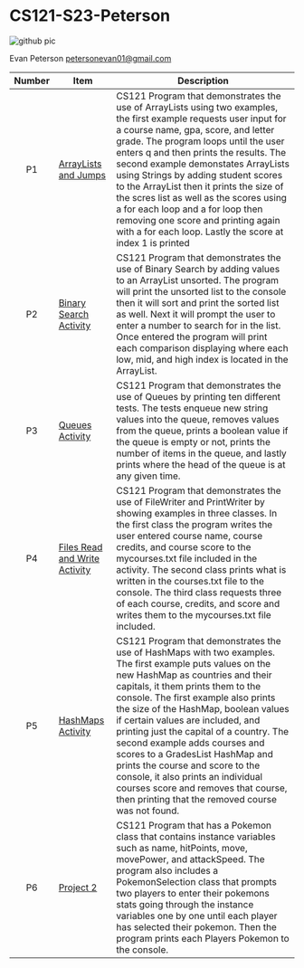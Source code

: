 # CS121-S23-Peterson
![github pic](https://user-images.githubusercontent.com/122392517/211888432-7e429c94-3409-41e0-9286-9163129696dd.jpg)

Evan Peterson
petersonevan01@gmail.com

| Number | Item | Description |
| :----: | ---- | --------- |
| P1 | [ArrayLists and Jumps](https://github.com/SoggyDogs/CS121-S23-Peterson/tree/main/Activity%2017%20ArrayLists%20and%20Jumps)  | CS121 Program that demonstrates the use of ArrayLists using two examples, the first example requests user input for a course name, gpa, score, and letter grade. The program loops until the user enters q and then prints the results. The second example demonstates ArrayLists using Strings by adding student scores to the ArrayList then it prints the size of the scres list as well as the scores using a for each loop and a for loop then removing one score and printing again with a for each loop. Lastly the score at index 1 is printed|
| P2 | [Binary Search Activity](https://github.com/SoggyDogs/CS121-S23-Peterson/tree/main/Activity%2027%20Binary%20Search%20Activity) | CS121 Program that demonstrates the use of Binary Search by adding values to an ArrayList unsorted. The program will print the unsorted list to the console then it will sort and print the sorted list as well. Next it will prompt the user to enter a number to search for in the list. Once entered the program will print each comparison displaying where each low, mid, and high index is located in the ArrayList. |
| P3 | [Queues Activity](https://github.com/SoggyDogs/CS121-S23-Peterson/tree/main/Activity%2033%20Queues) | CS121 Program that demonstrates the use of Queues by printing ten different tests. The tests enqueue new string values into the queue, removes values from the queue, prints a boolean value if the queue is empty or not, prints the number of items in the queue, and lastly prints where the head of the queue is at any given time. |
| P4 | [Files Read and Write Activity](https://github.com/SoggyDogs/CS121-S23-Peterson/tree/main/Files%20Read%20and%20Write) | CS121 Program that demonstrates the use of FileWriter and PrintWriter by showing examples in three classes. In the first class the program writes the user entered course name, course credits, and course score to the mycourses.txt file included in the activity. The second class prints what is written in the courses.txt file to the console. The third class requests three of each course, credits, and score and writes them to the mycourses.txt file included. |
| P5 | [HashMaps Activity](https://github.com/SoggyDogs/CS121-S23-Peterson/tree/main/HashMaps) | CS121 Program that demonstrates the use of HashMaps with two examples. The first example puts values on the new HashMap as countries and their capitals, it them prints them to the console. The first example also prints the size of the HashMap, boolean values if certain values are included, and printing just the capital of a country. The second example adds courses and scores to a GradesList HashMap and prints the course and score to the console, it also prints an individual courses score and removes that course, then printing that the removed course was not found. |
| P6 | [Project 2](https://github.com/SoggyDogs/CS121-S23-Peterson/tree/main/Project2) | CS121 Program that has a Pokemon class that contains instance variables such as name, hitPoints, move, movePower, and attackSpeed. The program also includes a PokemonSelection class that prompts two players to enter their pokemons stats going through the instance variables one by one until each player has selected their pokemon. Then the program prints each Players Pokemon to the console. |

